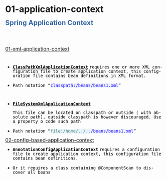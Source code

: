 # 01-application-context
<html>
<body lang="en-US" link="#000080" vlink="#800000" dir="ltr"><p style="margin-bottom: 0in; line-height: 100%">
<font color="#3465a4"><font size="4" style="font-size: 16pt"><b>Spring
Application Context</b></font></font></p>
<p style="margin-bottom: 0in; line-height: 100%"><br/>

</p>
<p style="margin-bottom: 0in; line-height: 100%"><br/>

</p>
<p style="margin-bottom: 0in; line-height: 100%"><font size="3" style="font-size: 12pt"><u>01-xml-application-context</u></font></p>
<p style="margin-bottom: 0in; line-height: 100%"><br/>

</p>
<ul>
	<li><p style="margin-bottom: 0in; line-height: 100%"><span style="background: transparent"><font color="#000000"><font face="Monospace"><font size="2" style="font-size: 10pt"><u><b>ClassPathXmlApplicationContext</b></u></font></font></font><font color="#000000">
	</font><font color="#000000"><font face="Monospace"><font size="2" style="font-size: 10pt"><span style="font-weight: normal">requires
	</span></font></font></font><font color="#000000"><font face="Monospace"><font size="2" style="font-size: 10pt"><span style="font-weight: normal">one
	or more XML</span></font></font></font><font color="#000000"><font face="Monospace"><font size="2" style="font-size: 10pt"><span style="font-weight: normal">
	configuration file to create application context, this configuration
	file contains bean definitions </span></font></font></font><font color="#000000"><font face="Monospace"><font size="2" style="font-size: 10pt"><span style="font-weight: normal">in
	XML format</span></font></font></font><font color="#000000"><font face="Monospace"><font size="2" style="font-size: 10pt"><span style="font-weight: normal">.</span></font></font></font></span></p>
	<li><p style="margin-bottom: 0in; line-height: 100%"><font color="#000000"><font face="Monospace"><font size="2" style="font-size: 10pt"><span style="font-weight: normal"><span style="background: transparent">Path
	notation “</span></span></font></font></font><font color="#2a00ff"><font face="Monospace"><font size="2" style="font-size: 10pt"><span style="font-weight: normal"><span style="background: #e8f2fe">classpath:/beans/beans1.xml</span></span></font></font></font><font color="#000000"><font face="Monospace"><font size="2" style="font-size: 10pt"><span style="font-weight: normal"><span style="background: transparent">”</span></span></font></font></font></p>
</ul>
<p style="margin-bottom: 0in; line-height: 100%"><br/>

</p>
<ul>
	<li><p style="margin-bottom: 0in; background: transparent; line-height: 100%">
	<font color="#000000"><font face="Monospace"><font size="2" style="font-size: 10pt"><u><b><span style="background: transparent">FileSystemXmlApplicationContext</span></b></u></font></font></font></p>
	<p style="margin-bottom: 0in; line-height: 100%"><font color="#000000"><font face="Monospace"><font size="2" style="font-size: 10pt"><span style="font-weight: normal"><span style="background: transparent">This
	file can be located on classpath or outside ( with absolute path),
	outside classpath is however discouraged. Use a property o code such
	path</span></span></font></font></font></p>
	<li><p style="margin-bottom: 0in; line-height: 100%"><font color="#000000"><font face="Monospace"><font size="2" style="font-size: 10pt"><span style="font-weight: normal"><span style="background: transparent">Path
	notation “</span></span></font></font></font><font color="#3f7f5f"><font face="Monospace"><font size="2" style="font-size: 10pt"><span style="font-weight: normal"><span style="background: #e8f2fe">file:/home/../..</span></span></font></font></font><font color="#2a00ff"><font face="Monospace"><font size="2" style="font-size: 10pt"><span style="font-weight: normal"><span style="background: #e8f2fe">/beans/beans1.xml</span></span></font></font></font><font color="#000000"><font face="Monospace"><font size="2" style="font-size: 10pt"><span style="font-weight: normal"><span style="background: transparent">”</span></span></font></font></font></p>
	<p style="margin-bottom: 0in; background: transparent; line-height: 100%">
	</p>
	<p style="margin-bottom: 0in; font-weight: normal; line-height: 100%">
	</p>
</ul>
<p style="margin-bottom: 0in; line-height: 100%"><font size="3" style="font-size: 12pt"><u>02-config-based-application-context</u></font></p>
<ul>
	<li><p style="margin-bottom: 0in; line-height: 100%"><span style="background: transparent"><font color="#000000"><font face="Monospace"><font size="2" style="font-size: 10pt"><b>AnnotationConfigApplicationContext</b></font></font></font><font color="#000000">
	</font><font color="#000000"><font face="Monospace"><font size="2" style="font-size: 10pt"><span style="font-weight: normal">requires
	a configuration file to create application context, this
	configuration file contains bean definitions.</span></font></font></font></span></p>
	<li><p style="margin-bottom: 0in; line-height: 100%"><span style="background: transparent"><font color="#000000"><font face="Monospace"><font size="2" style="font-size: 10pt"><span style="font-weight: normal">Or
	it requires a class containing @ComponentScan to discover all beans</span></font></font></font></span></p>
</ul>
<p style="margin-bottom: 0in; line-height: 100%"><br/>

</p>
<p style="margin-bottom: 0in; line-height: 100%"><br/>

</p>
<p style="margin-bottom: 0in; line-height: 100%"><br/>

</p>
<p style="margin-bottom: 0in; line-height: 100%"><br/>

</p>
<p style="margin-bottom: 0in; line-height: 100%"><br/>

</p>
<p style="margin-bottom: 0in; line-height: 100%"><br/>

</p>
</body>
</html>

